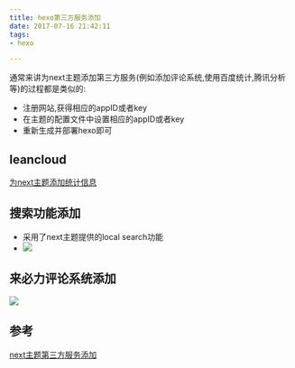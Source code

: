 ```yaml
---
title: hexo第三方服务添加
date: 2017-07-16 21:42:11
tags: 
- hexo

---
```

通常来讲为next主题添加第三方服务(例如添加评论系统,使用百度统计,腾讯分析等)的过程都是类似的:
- 注册网站,获得相应的appID或者key
- 在主题的配置文件中设置相应的appID或者key
- 重新生成并部署hexo即可
<!--more-->
## leancloud
[为next主题添加统计信息](https://notes.wanghao.work/2015-10-21-%E4%B8%BANexT%E4%B8%BB%E9%A2%98%E6%B7%BB%E5%8A%A0%E6%96%87%E7%AB%A0%E9%98%85%E8%AF%BB%E9%87%8F%E7%BB%9F%E8%AE%A1%E5%8A%9F%E8%83%BD.html#%E9%85%8D%E7%BD%AELeanCloud)
## 搜索功能添加
- 采用了next主题提供的local search功能
- ![](http://7xkzud.com1.z0.glb.clouddn.com/17-7-16/27339084.jpg)
## 来必力评论系统添加
![](http://7xkzud.com1.z0.glb.clouddn.com/17-7-16/46095068.jpg)
## 参考
[next主题第三方服务添加](http://theme-next.iissnan.com/third-party-services.html)

